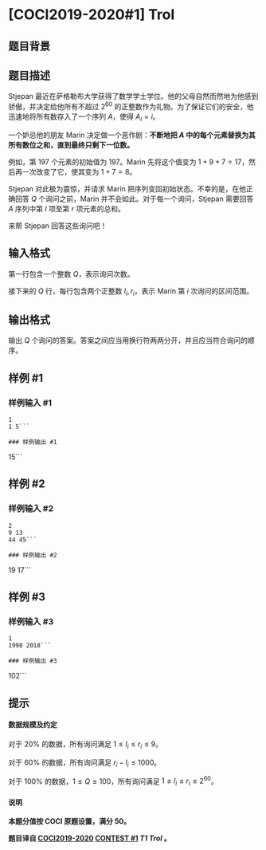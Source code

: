 # [COCI2019-2020#1] Trol

## 题目背景



## 题目描述

Stjepan 最近在萨格勒布大学获得了数学学士学位。他的父母自然而然地为他感到骄傲，并决定给他所有不超过 $2^{60}$ 的正整数作为礼物。为了保证它们的安全，他迅速地将所有数存入了一个序列 $A$，使得 $A_i=i$。

一个妒忌他的朋友 Marin 决定做一个恶作剧：**不断地把 $A$ 中的每个元素替换为其所有数位之和，直到最终只剩下一位数。**

例如，第 $197$ 个元素的初始值为 $197$。Marin 先将这个值变为 $1+9+7=17$，然后再一次改变了它，使其变为 $1+7=8$。

Stjepan 对此极为震惊，并请求 Marin 把序列变回初始状态。不幸的是，在他正确回答 $Q$ 个询问之前，Marin 并不会如此。对于每一个询问，Stjepan 需要回答 $A$ 序列中第 $l$ 项至第 $r$ 项元素的总和。

来帮 Stjepan 回答这些询问吧！

## 输入格式

第一行包含一个整数 $Q$，表示询问次数。

接下来的 $Q$ 行，每行包含两个正整数 $l_i,r_i$，表示 Marin 第 $i$ 次询问的区间范围。

## 输出格式

输出 $Q$ 个询问的答案。答案之间应当用换行符两两分开，并且应当符合询问的顺序。

## 样例 #1

### 样例输入 #1
```
1
1 5```

### 样例输出 #1

```
15```

## 样例 #2

### 样例输入 #2
```
2
9 13
44 45```

### 样例输出 #2

```
19
17```

## 样例 #3

### 样例输入 #3
```
1
1998 2018```

### 样例输出 #3

```
102```

## 提示

#### 数据规模及约定

对于 $20\%$ 的数据，所有询问满足 $1 \le l_i \le r_i \le 9$。

对于 $60\%$ 的数据，所有询问满足 $r_i-l_i \le 1000$。

对于 $100\%$ 的数据，$1 \le Q \le 100$，所有询问满足 $1 \le l_i \le r_i \le 2^{60}$。

#### 说明

**本题分值按 COCI 原题设置，满分 $50$。**

**题目译自 [COCI2019-2020](https://hsin.hr/coci/archive/2019_2020/) [CONTEST #1](https://hsin.hr/coci/archive/2019_2020/contest1_tasks.pdf)  _T1 Trol_ 。**
